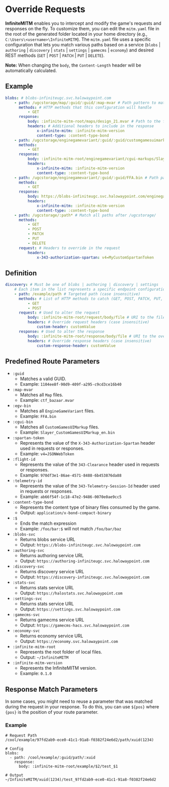 # Override Requests

**InfiniteMITM** enables you to intercept and modify the game's requests and responses on the fly. To customize them, you can edit the `mitm.yaml` file in the root of the generated folder located in your home directory (e.g., `C:\Users\<username>\InfiniteMITM`). The `mitm.yaml` file uses a specific configuration that lets you match various paths based on a service (`blobs` | `authoring` | `discovery` | `stats` | `settings` | `gamecms` | `economy`) and desired REST methods (`GET` | `POST` | `PATCH` | `PUT` | `DELETE`).

**Note:** When changing the `body`, the `Content-Length` header will be automatically calculated.

## Example

```yaml
blobs: # blobs-infiniteugc.svc.halowaypoint.com
    - path: /ugcstorage/map/:guid/:guid/:map-mvar # Path pattern to match, will catch all .mvar files
      methods: # HTTP methods that this configuration will handle
          - GET
      response:
          body: :infinite-mitm-root/maps/design_21.mvar # Path to the file that will be used as the response body
          headers: # Additional headers to include in the response
              x-infinite-mitm: :infinite-mitm-version
              content-type: :content-type-bond
    - path: /ugcstorage/enginegamevariant/:guid/:guid/customgamesuimarkup/Slayer_CustomGamesUIMarkup_en.bin # Path pattern for specific "CustomGamesUIMarkup", for any assetID and assetVersionID
      methods:
          - GET
      response:
          body: :infinite-mitm-root/enginegamevariant/cgui-markups/Slayer_8Teams.bin
          headers:
              x-infinite-mitm: :infinite-mitm-version
              content-type: :content-type-bond
    - path: /ugcstorage/enginegamevariant/:guid/:guid/FFA.bin # Path pattern for specific "EngineGameVariant", for any assetID and assetVersionID
      methods:
          - GET
      response:
          body: https://blobs-infiniteugc.svc.halowaypoint.com/enginegamevariant/$1/9b0d3fd4-2027-4dca-96f5-899b449408e2/FFA.bin # Path to the external file that will be used as the response body, with a specific assetVersionID
          headers:
              x-infinite-mitm: :infinite-mitm-version
              content-type: :content-type-bond
    - path: /ugcstorage/:path* # Match all paths after /ugcstorage/
      methods:
          - GET
          - POST
          - PATCH
          - PUT
          - DELETE
      request: # Headers to override in the request
          headers:
              x-343-authorization-spartan: v4=MyCustomSpartanToken
```

## Definition

```yaml
discovery: # Must be one of blobs | authoring | discovery | settings
    # Each item in the list represents a specific endpoint configuration.
    - path: /example/path # Targeted path (case insensitive)
      methods: # List of HTTP methods to catch (GET, POST, PATCH, PUT, DELETE)
          - GET
          - POST
      request: # Used to alter the request
          body: :infinite-mitm-root/request/body/file # URI to the file submitted for PUT, POST, and PATCH requests instead of the initial payload
          headers: # Override request headers (case insensitive)
              custom-header: customValue
      response: # Used to alter the response
          body: :infinite-mitm-root/response/body/file # URI to the overridden file
          headers: # Override response headers (case insensitive)
              custom-response-header: customValue
```

## Predefined Route Parameters

-   `:guid`
    -   Matches a valid GUID.
    -   Example: `1104ee8f-90d9-409f-a295-c9cd3ce16b40`
-   `:map-mvar`
    -   Matches all `Map` files.
    -   Example: `ctf_bazaar.mvar`
-   `:egv-bin`
    -   Matches all `EngineGameVariant` files.
    -   Example: `FFA.bin`
-   `:cgui-bin`
    -   Matches all `CustomGamesUIMarkup` files.
    -   Example: `Slayer_CustomGamesUIMarkup_en.bin`
-   `:spartan-token`
    -   Represents the value of the `X-343-Authorization-Spartan` header used in requests or responses.
    -   Example: `v4=JSONWebToken`
-   `:flight-id`
    -   Represents the value of the `343-Clearance` header used in requests or responses.
    -   Example: `970df3e1-86ae-4571-8488-6b453876da88`
-   `:telemetry-id`
    -   Represents the value of the `343-Telemetry-Session-Id` header used in requests or responses.
    -   Example: `ab66f54f-1c18-47e2-9486-0070e0ae9cc5`
-   `:content-type-bond`
    -   Represents the content type of binary files consumed by the game.
    -   Output: `application/x-bond-compact-binary`
-   `:$`
    -   Ends the match expression
    -   Example: `/foo/bar:$` will not match `/foo/bar/baz`
-   `:blobs-svc`
    -   Returns blobs service URL
    -   Output: `https://blobs-infiniteugc.svc.halowaypoint.com`
-   `:authoring-svc`
    -   Returns authoring service URL
    -   Output: `https://authoring-infiniteugc.svc.halowaypoint.com`
-   `:discovery-svc`
    -   Returns discovery service URL
    -   Output: `https://discovery-infiniteugc.svc.halowaypoint.com`
-   `:stats-svc`
    -   Returns stats service URL
    -   Output: `https://halostats.svc.halowaypoint.com`
-   `:settings-svc`
    -   Returns stats service URL
    -   Output: `https://settings.svc.halowaypoint.com`
-   `:gamecms-svc`
    -   Returns gamecms service URL
    -   Output: `https://gamecms-hacs.svc.halowaypoint.com`
-   `:economy-svc`
    -   Returns economy service URL
    -   Output: `https://economy.svc.halowaypoint.com`
-   `:infinite-mitm-root`
    -   Represents the root folder of local files.
    -   Output: `~/InfiniteMITM`
-   `:infinite-mitm-version`
    -   Represents the InfiniteMITM version.
    -   Example: `0.1.0`

## Response Match Parameters

In some cases, you might need to reuse a parameter that was matched during the request in your response. To do this, you can use `${pos}` where `{pos}` is the position of your route parameter.

### Example

```
# Request Path
/cool/example/97fd2ab9-ece0-41c1-91a8-f0382f24e6d2/path/xuid(1234)

# Config
blobs:
  - path: /cool/example/:guid/path/:xuid
    response:
      body: :infinite-mitm-root/example/$2/test_$1

# Output
~/InfiniteMITM/xuid(1234)/test_97fd2ab9-ece0-41c1-91a8-f0382f24e6d2
```
